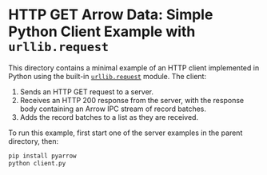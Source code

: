 <!---
  Licensed to the Apache Software Foundation (ASF) under one
  or more contributor license agreements.  See the NOTICE file
  distributed with this work for additional information
  regarding copyright ownership.  The ASF licenses this file
  to you under the Apache License, Version 2.0 (the
  "License"); you may not use this file except in compliance
  with the License.  You may obtain a copy of the License at

    http://www.apache.org/licenses/LICENSE-2.0

  Unless required by applicable law or agreed to in writing,
  software distributed under the License is distributed on an
  "AS IS" BASIS, WITHOUT WARRANTIES OR CONDITIONS OF ANY
  KIND, either express or implied.  See the License for the
  specific language governing permissions and limitations
  under the License.
-->

# HTTP GET Arrow Data: Simple Python Client Example with `urllib.request`

This directory contains a minimal example of an HTTP client implemented in Python using the built-in [`urllib.request`](https://docs.python.org/3/library/urllib.request.html) module. The client:
1. Sends an HTTP GET request to a server.
2. Receives an HTTP 200 response from the server, with the response body containing an Arrow IPC stream of record batches.
3. Adds the record batches to a list as they are received.

To run this example, first start one of the server examples in the parent directory, then:

```sh
pip install pyarrow
python client.py
```
